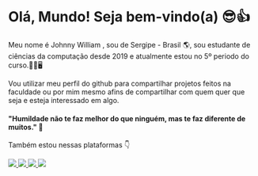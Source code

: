 # Olá, Mundo! Seja bem-vindo(a) 😎👍
Meu nome é Johnny William , sou de Sergipe - Brasil 🌎, sou estudante de ciências da computação desde 2019 e atualmente estou no 5º periodo do curso.🙋‍♂️🖥

Vou utilizar meu perfil do github para compartilhar projetos feitos na faculdade ou por mim mesmo afins de compartilhar com quem quer que seja e esteja interessado em algo.

#### "Humildade não te faz melhor do que ninguém, mas te faz diferente de muitos." 🧠

Também estou nessas plataformas 👇

[![](https://camo.githubusercontent.com/a80d00f23720d0bc9f55481cfcd77ab79e141606829cf16ec43f8cacc7741e46/68747470733a2f2f696d672e736869656c64732e696f2f62616467652f4c696e6b6564496e2d3030373742353f7374796c653d666f722d7468652d6261646765266c6f676f3d6c696e6b6564696e266c6f676f436f6c6f723d7768697465) ](https://www.linkedin.com/in/johnny-william/)[![](https://camo.githubusercontent.com/fbc3df79ffe1a99e482b154b29262ecbb10d6ee4ed22faa82683aa653d72c4e1/68747470733a2f2f696d672e736869656c64732e696f2f62616467652f4769744875622d3130303030303f7374796c653d666f722d7468652d6261646765266c6f676f3d676974687562266c6f676f436f6c6f723d7768697465) ](https://github.com/Jownao)[![](https://camo.githubusercontent.com/99094e7d08f15000fe6a39872628bde2b8cf8a2a4a94ad384e50a158f09d7bf5/68747470733a2f2f696d672e736869656c64732e696f2f62616467652f5265646469742d4646343530303f7374796c653d666f722d7468652d6261646765266c6f676f3d726564646974266c6f676f436f6c6f723d7768697465)](https://www.reddit.com/user/Jownao)[ ![](https://camo.githubusercontent.com/b3d4671768bd0f9b6c8f410a25a96e0c5a4d135208d8910461e986f97e7985ab/68747470733a2f2f696d672e736869656c64732e696f2f62616467652f496e7374616772616d2d4534343035463f7374796c653d666f722d7468652d6261646765266c6f676f3d696e7374616772616d266c6f676f436f6c6f723d7768697465)
](https://www.instagram.com/jownaoo/?hl=pt-br)
